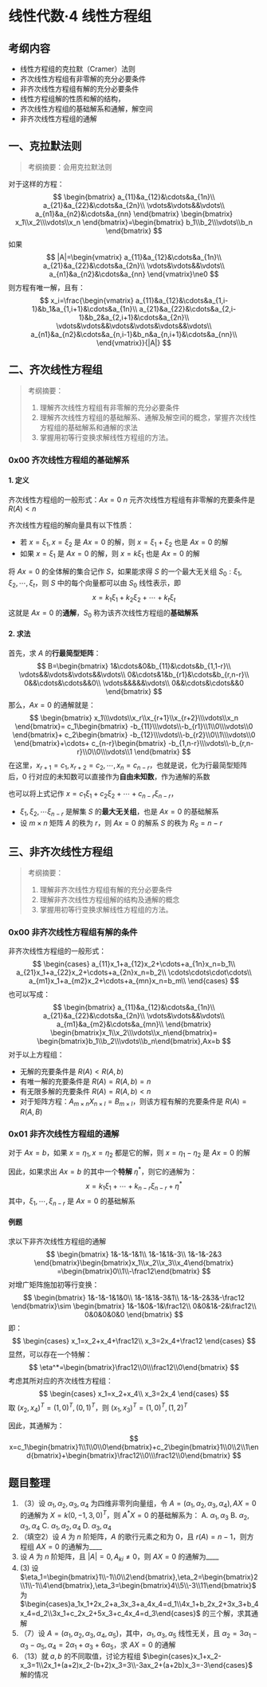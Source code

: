 # 线性代数·4 线性方程组

## 考纲内容

- 线性方程组的克拉默（Cramer）法则
- 齐次线性方程组有非零解的充分必要条件
- 非齐次线性方程组有解的充分必要条件
- 线性方程组解的性质和解的结构，
- 齐次线性方程组的基础解系和通解，解空间
- 非齐次线性方程组的通解

## 一、克拉默法则

> 考纲摘要：会用克拉默法则

对于这样的方程：
$$
\begin{bmatrix}
a_{11}&a_{12}&\cdots&a_{1n}\\
a_{21}&a_{22}&\cdots&a_{2n}\\
\vdots&\vdots&&\vdots\\
a_{n1}&a_{n2}&\cdots&a_{nn}
\end{bmatrix}
\begin{bmatrix}
x_1\\x_2\\\vdots\\x_n
\end{bmatrix}=\begin{bmatrix}
b_1\\b_2\\\vdots\\b_n
\end{bmatrix}
$$
如果
$$
|A|=\begin{vmatrix}
a_{11}&a_{12}&\cdots&a_{1n}\\
a_{21}&a_{22}&\cdots&a_{2n}\\
\vdots&\vdots&&\vdots\\
a_{n1}&a_{n2}&\cdots&a_{nn}
\end{vmatrix}\ne0
$$
则方程有唯一解，且有：
$$
x_i=\frac{\begin{vmatrix}
a_{11}&a_{12}&\cdots&a_{1,i-1}&b_1&a_{1,i+1}&\cdots&a_{1n}\\
a_{21}&a_{22}&\cdots&a_{2,i-1}&b_2&a_{2,i+1}&\cdots&a_{2n}\\
\vdots&\vdots&&\vdots&\vdots&\vdots&&\vdots\\
a_{n1}&a_{n2}&\cdots&a_{n,i-1}&b_n&a_{n,i+1}&\cdots&a_{nn}\\
\end{vmatrix}}{|A|}
$$



## 二、齐次线性方程组

> 考纲摘要：
>
> 1. 理解齐次线性方程组有非零解的充分必要条件
> 2. 理解齐次线性方程组的基础解系、通解及解空间的概念，掌握齐次线性方程组的基础解系和通解的求法
> 3. 掌握用初等行变换求解线性方程组的方法。

### 0x00 齐次线性方程组的基础解系

#### 1. 定义

齐次线性方程组的一般形式：$Ax=0$
$n$ 元齐次线性方程组有非零解的充要条件是 $R(A)<n$

齐次线性方程组的解向量具有以下性质：

- 若 $x=\xi_1,x=\xi_2$ 是 $Ax=0$ 的解，则 $x=\xi_1+\xi_2$ 也是 $Ax=0$ 的解
- 如果 $x=\xi_1$ 是 $Ax=0$ 的解，则 $x=k\xi_1$ 也是 $Ax=0$ 的解

将 $Ax=0$ 的全体解的集合记作 $S$，如果能求得 $S$ 的一个最大无关组 $S_0:\xi_1,\xi_2,\cdots,\xi_t$，则 $S$ 中的每个向量都可以由 $S_0$ 线性表示，即
$$
x=k_1\xi_1+k_2\xi_2+\cdots+k_t\xi_t
$$
这就是 $Ax=0$ 的**通解**，$S_0$ 称为该齐次线性方程组的**基础解系**

#### 2. 求法

首先，求 $A$ 的**行最简型矩阵**：
$$
B=\begin{bmatrix}
1&\cdots&0&b_{11}&\cdots&b_{1,1-r}\\
\vdots&&\vdots&\vdots&&\vdots\\
0&\cdots&1&b_{r1}&\cdots&b_{r,n-r}\\
0&&\cdots&\cdots&&0\\
\vdots&&&&&\vdots\\
0&&\cdots&\cdots&&0
\end{bmatrix}
$$
那么，$Ax=0$ 的通解就是：
$$
\begin{bmatrix}
x_1\\\vdots\\x_r\\x_{r+1}\\x_{r+2}\\\vdots\\x_n
\end{bmatrix}=
c_1\begin{bmatrix}
-b_{11}\\\vdots\\-b_{r1}\\1\\0\\\vdots\\0
\end{bmatrix}+
c_2\begin{bmatrix}
-b_{12}\\\vdots\\-b_{r2}\\0\\1\\\vdots\\0
\end{bmatrix}+\cdots+
c_{n-r}\begin{bmatrix}
-b_{1,n-r}\\\vdots\\-b_{r,n-r}\\0\\0\\\vdots\\1
\end{bmatrix}
$$
在这里，$x_{r+1}=c_1,x_{r+2}=c_2,\cdots,x_n=c_{n-r}$，也就是说，化为行最简型矩阵后，0 行对应的未知数可以直接作为**自由未知数**，作为通解的系数

也可以将上式记作 $x=c_1\xi_1+c_2\xi_2+\cdots+c_{n-r}\xi_{n-r}$，

- $\xi_1,\xi_2,\cdots\xi_{n-r}$ 是解集 $S$ 的**最大无关组**，也是 $Ax=0$ 的基础解系
- 设 $m\times n$ 矩阵 $A$ 的秩为 $r$，则 $Ax=0$ 的解系 $S$ 的秩为 $R_S=n-r$



## 三、非齐次线性方程组

> 考纲摘要：
>
> 1. 理解非齐次线性方程组有解的充分必要条件
> 2. 理解非齐次线性方程组解的结构及通解的概念
> 3. 掌握用初等行变换求解线性方程组的方法。

### 0x00 非齐次线性方程组有解的条件

非齐次线性方程组的一般形式：
$$
\begin{cases}
a_{11}x_1+a_{12}x_2+\cdots+a_{1n}x_n=b_1\\
a_{21}x_1+a_{22}x_2+\cdots+a_{2n}x_n=b_2\\
\cdots\cdots\cdot\cdots\\
a_{m1}x_1+a_{m2}x_2+\cdots+a_{mn}x_n=b_m\\
\end{cases}
$$
也可以写成：
$$
\begin{bmatrix}
a_{11}&a_{12}&\cdots&a_{1n}\\
a_{21}&a_{22}&\cdots&a_{2n}\\
\vdots&\vdots&&\vdots\\
a_{m1}&a_{m2}&\cdots&a_{mn}\\
\end{bmatrix}
\begin{bmatrix}x_1\\x_2\\\vdots\\x_n\end{bmatrix}=
\begin{bmatrix}b_1\\b_2\\\vdots\\b_n\end{bmatrix},Ax=b
$$
对于以上方程组：

- 无解的充要条件是 $R(A)<R(A,b)$
- 有唯一解的充要条件是 $R(A)=R(A,b)=n$
- 有无限多解的充要条件 $R(A)=R(A,b)<n$
- 对于矩阵方程：$A_{m\times n}X_{n\times l}=B_{m\times l}$，则该方程有解的充要条件是 $R(A)=R(A,B)$



### 0x01 非齐次线性方程组的通解

对于 $Ax=b$，如果 $x=\eta_1,x=\eta_2$ 都是它的解，则 $x=\eta_1-\eta_2$ 是 $Ax=0$ 的解

因此，如果求出 $Ax=b$  的其中一个**特解** $\eta^*$，则它的通解为：
$$
x=k_1\xi_1+\cdots+k_{n-r}\xi_{n-r}+\eta^*
$$
其中，$\xi_1,\cdots,\xi_{n-r}$ 是 $Ax=0$ 的基础解系

#### 例题

求以下非齐次线性方程组的通解
$$
\begin{bmatrix}
1&-1&-1&1\\
1&-1&1&-3\\
1&-1&-2&3
\end{bmatrix}\begin{bmatrix}x_1\\x_2\\x_3\\x_4\end{bmatrix}
=\begin{bmatrix}0\\1\\-\frac12\end{bmatrix}
$$
对增广矩阵施加初等行变换：
$$
\begin{bmatrix}
1&-1&-1&1&0\\
1&-1&1&-3&1\\
1&-1&-2&3&-\frac12
\end{bmatrix}\sim
\begin{bmatrix}
1&-1&0&-1&\frac12\\
0&0&1&-2&\frac12\\
0&0&0&0&0
\end{bmatrix}
$$
即：
$$
\begin{cases}
x_1=x_2+x_4+\frac12\\
x_3=2x_4+\frac12
\end{cases}
$$
显然，可以存在一个特解：
$$
\eta^*=\begin{bmatrix}\frac12\\0\\\frac12\\0\end{bmatrix}
$$
考虑其所对应的齐次线性方程组：
$$
\begin{cases}
x_1=x_2+x_4\\
x_3=2x_4
\end{cases}
$$
取 $(x_2,x_4)^T=(1,0)^T,(0,1)^T$，则 $(x_1,x_3)^T=(1,0)^T,(1,2)^T$

因此，其通解为：
$$
x=c_1\begin{bmatrix}1\\1\\0\\0\end{bmatrix}+c_2\begin{bmatrix}1\\0\\2\\1\end{bmatrix}+\begin{bmatrix}\frac12\\0\\\frac12\\0\end{bmatrix}
$$

## 题目整理

1.  （3）设 $\alpha_1,\alpha_2,\alpha_3,\alpha_4$ 为四维非零列向量组，令 $A=(\alpha_1,\alpha_2,\alpha_3,\alpha_4),AX=0$ 的通解为 $X=k(0,-1,3,0)^T$，则 $A^*X=0$ 的基础解系为：
   A. $\alpha_1,\alpha_3$        B. $\alpha_2,\alpha_3,\alpha_4$        C. $\alpha_1,\alpha_2,\alpha_4$        D. $\alpha_3,\alpha_4$
2. （填空2）设 $A$ 为 $n$ 阶矩阵，$A$ 的歌行元素之和为 $0$，且 $r(A)=n-1$，则方程组 $AX=0$ 的通解为\_\_\_\_
3. 设 $A$ 为 $n$ 阶矩阵，且 $|A|=0,A_{ki}\ne0$，则 $AX=0$ 的通解为\_\_\_\_
4. (3) 设 $\eta_1=\begin{bmatrix}1\\-1\\0\\2\end{bmatrix},\eta_2=\begin{bmatrix}2\\1\\-1\\4\end{bmatrix},\eta_3=\begin{bmatrix}4\\5\\-3\\11\end{bmatrix}$ 为 $\begin{cases}a_1x_1+2x_2+a_3x_3+a_4x_4=d_1\\4x_1+b_2x_2+3x_3+b_4x_4=d_2\\3x_1+c_2x_2+5x_3+c_4x_4=d_3\end{cases}$ 的三个解，求其通解
5. （7）设 $A=(\alpha_1,\alpha_2,\alpha_3,\alpha_4,\alpha_5)$，其中，$\alpha_1,\alpha_3,\alpha_5$ 线性无关，且 $\alpha_2=3\alpha_1-\alpha_3-\alpha_5,\alpha_4=2\alpha_1+\alpha_3+6\alpha_5$，求 $AX=0$ 的通解
6. （13）就 $a,b$ 的不同取值，讨论方程组 $\begin{cases}x_1+x_2-x_3=1\\2x_1+(a+2)x_2-(b+2)x_3=3\\-3ax_2+(a+2b)x_3=-3\end{cases}$ 解的情况

